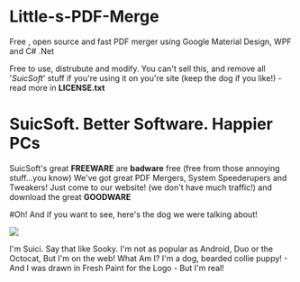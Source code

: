 # Little-s-PDF-Merge
Free , open source and fast PDF merger using Google Material Design, WPF and C# .Net

Free to use, distrubute and modify. You can't sell this, and remove all '<i>SuicSoft</i>' stuff if you're using it on you're site
(keep the dog if you like!) - read more in <b>LICENSE.txt</b>

# SuicSoft. Better Software. Happier PCs
SuicSoft's great <b>FREEWARE</b> are <b>badware</b> free (free from those annoying stuff...you know)
We've got great PDF Mergers, System Speederupers and Tweakers! Just come to our website! (we don't have much traffic!)
and download the great <b>GOODWARE</b> 

#Oh! And if you want to see, here's the dog we were talking about!

<img src="https://c5bd2f1cb6c7712ee5b2eecc4ca962b0fb517791.googledrive.com/host/0B08cCnnU-zt-V3R0OTR1WlBpdVk/My%20Dog.png">
</img>

I'm Suici. Say that like Sooky. I'm not as popular as Android, Duo or the Octocat, But I'm on the web!
What Am I? I'm a dog, bearded collie puppy! - And I was drawn in Fresh Paint for the Logo - But I'm real!

